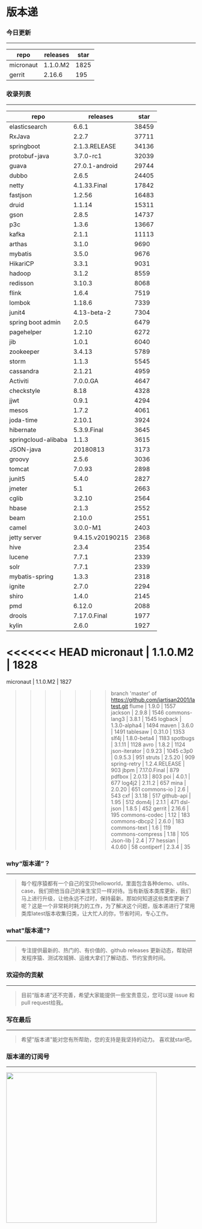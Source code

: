 # 版本递

### 今日更新
---
repo | releases | star
---|---|---
micronaut | 1.1.0.M2 | 1825
gerrit | 2.16.6 | 195

### 收录列表
---
repo | releases | star
---|---|---
elasticsearch | 6.6.1 | 38459 
RxJava | 2.2.7 | 37711 
springboot | 2.1.3.RELEASE | 34136 
protobuf-java | 3.7.0-rc1 | 32039 
guava | 27.0.1-android | 29744 
dubbo | 2.6.5 | 24405 
netty | 4.1.33.Final | 17842 
fastjson | 1.2.56 | 16483 
druid | 1.1.14 | 15311 
gson | 2.8.5 | 14737 
p3c | 1.3.6 | 13667 
kafka | 2.1.1 | 11113 
arthas | 3.1.0 | 9690 
mybatis | 3.5.0 | 9676 
HikariCP | 3.3.1 | 9031 
hadoop | 3.1.2 | 8559 
redisson | 3.10.3 | 8068 
flink | 1.6.4 | 7519 
lombok | 1.18.6 | 7339 
junit4 | 4.13-beta-2 | 7304 
spring boot admin | 2.0.5 | 6479 
pagehelper | 1.2.10 | 6272 
jib | 1.0.1 | 6040 
zookeeper | 3.4.13 | 5789 
storm | 1.1.3 | 5545 
cassandra | 2.1.21 | 4959 
Activiti | 7.0.0.GA | 4647 
checkstyle | 8.18 | 4328 
jjwt | 0.9.1 | 4294 
mesos | 1.7.2 | 4061 
joda-time | 2.10.1 | 3924 
hibernate | 5.3.9.Final | 3645 
springcloud-alibaba | 1.1.3 | 3615 
JSON-java | 20180813 | 3173 
groovy | 2.5.6 | 3036 
tomcat | 7.0.93 | 2898 
junit5 | 5.4.0 | 2827 
jmeter | 5.1 | 2663 
cglib | 3.2.10 | 2564 
hbase | 2.1.3 | 2552 
beam | 2.10.0 | 2551 
camel | 3.0.0-M1 | 2403 
jetty server | 9.4.15.v20190215 | 2368 
hive | 2.3.4 | 2354 
lucene | 7.7.1 | 2339 
solr | 7.7.1 | 2339 
mybatis-spring | 1.3.3 | 2318 
ignite | 2.7.0 | 2294 
shiro | 1.4.0 | 2145 
pmd | 6.12.0 | 2088 
drools | 7.17.0.Final | 1977 
kylin | 2.6.0 | 1927 
<<<<<<< HEAD
micronaut | 1.1.0.M2 | 1828 
=======
micronaut | 1.1.0.M2 | 1827 
>>>>>>> branch 'master' of https://github.com/jartisan2001/latest.git
flume | 1.9.0 | 1557 
jackson | 2.9.8 | 1546 
commons-lang3 | 3.8.1 | 1545 
logback | 1.3.0-alpha4 | 1494 
maven | 3.6.0 | 1491 
tablesaw | 0.31.0 | 1353 
slf4j | 1.8.0-beta4 | 1183 
spotbugs | 3.1.11 | 1128 
avro | 1.8.2 | 1124 
json-iterator | 0.9.23 | 1045 
c3p0 | 0.9.5.3 | 951 
struts | 2.5.20 | 909 
spring-retry | 1.2.4.RELEASE | 903 
jbpm | 7.17.0.Final | 879 
pdfbox | 2.0.13 | 803 
poi | 4.0.1 | 677 
log4j2 | 2.11.2 | 657 
mina | 2.0.20 | 651 
commons-io | 2.6 | 543 
cxf | 3.1.18 | 517 
github-api | 1.95 | 512 
dom4j | 2.1.1 | 471 
dsl-json | 1.8.5 | 452 
gerrit | 2.16.6 | 195 
commons-codec | 1.12 | 183 
commons-dbcp2 | 2.6.0 | 183 
commons-text | 1.6 | 119 
commons-compress | 1.18 | 105 
Json-lib | 2.4 | 77 
hessian | 4.0.60 | 58 
contiperf | 2.3.4 | 35 

### why“版本递”？
--- 
>每个程序猿都有一个自己的宝贝helloworld，里面包含各种demo、utils、case，我们把他当自己的亲生宝贝一样对待。当有新版本类库更新，我们马上进行升级，让他永远不过时，保持最新。那如何知道这些类库更新了呢？这是一个非常耗时耗力的工作，为了解决这个问题，版本递进行了常用类库latest版本收集归类，让大忙人的你，节省时间，专心工作。


### what"版本递"?
---
> 专注提供最新的、热门的、有价值的、github releases 更新动态，帮助研发程序猿、测试攻城狮、运维大拿们了解动态、节约宝贵时间。

### 欢迎你的贡献
---
> 目前“版本递”还不完善，希望大家能提供一些宝贵意见，您可以提 issue 和 pull request给我。


### 写在最后
---
> 希望"版本递"能对您有所帮助，您的支持是我坚持的动力。
> 喜欢就star吧。

### 版本递的订阅号
---
<img src="https://github.com/jartisan2001/greleases/blob/master/Image.jpg" width="400" hegiht="400" align=left />